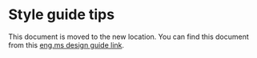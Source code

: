 ﻿# Style guide tips

This document is moved to the new location. You can find this document from this [eng.ms design guide link](https://eng.ms/docs/products/azure-portal-framework-ibizafx/designguide).